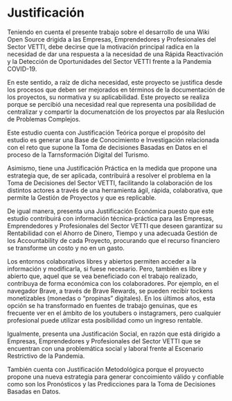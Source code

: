 # Justificación

Teniendo en cuenta el presente trabajo sobre el desarrollo de una Wiki Open Source drigida a las Empresas, Emprendedores y Profesionales del Sector VETTI, debe decirse que la motivación principal radica en la necesidad de dar una respuesta a la necesidad de una Rápida Reactivación y la Detección de Oportunidades del Sector VETTI frente a la Pandemia COVID-19.

En este sentido, a raíz de dicha necesidad, este proyecto se justifica desde los procesos que deben ser mejorados en términos de la documentación de los proyectos, su normativa y su aplicabilidad. Este proyecto se realiza porque se percibió una necesidad real que representa una posibilidad de centralizar y compartir la documenatción de los proyectos par ala Reslución de Problemas Complejos.

Este estudio cuenta con Justificación Teórica porque el propósito del estudio es generar una Base de Conocimiento
e Investigación relacionada con el reto que supone la Toma de decisiones Basadas en Datos en el proceso de la Tarnsformación Digital del Turismo.

Asimismo, tiene una Justificación Práctica en la medida que propone una estrategia que, de ser aplicada, contribuirá a resolver el problema en la Toma de Decisiones del Sector VETTI, facilitando la colaboración de
los distintos actores a través de una herramienta ágil, rápida, colaborativa,
que permite la Gestión de Proyectos y que es replicable.

De igual manera, presenta una Justificación Económica puesto que este estudio contribuirá con información técnica-práctica para 
las Empresas, Emprendedores y Profesionales
del Sector VETTI que deseen garantizar su Rentabilidad con el Ahorro de Dinero, Tiempo y una adecuada Gestión de los
Accountability de cada Proyecto, procurando que el recurso financiero se
transforme un costo y no en un gasto.

Los entornos colaborativos libres y abiertos permiten acceder a la información y
modificarla, si fuese necesario. Pero, también es libre y abierto que, aquel que
se vea beneficiado con el trabajo realizado, contribuya de forma económica con
los colaboradores. Por ejemplo, en el navegador Brave, a través de Brave
Rewards, se pueden recibir tockens monetizables (monedas o “propinas”
digitales). En los últimos años, esta opción se ha transformado en fuentes de
trabajo genuinas, que es frecuente ver en el ámbito de los youtubers o
instagramers, pero cualquier profesional puede utilizar esta posibilidad como un
ingreso rentable.

Igualmente, presenta una Justificación Social, en razón que está dirigido a
Empresas, Emprendedores y Profesionales del Sector VETTI que se encuentran con
una problemática social y laboral frente al Escenario Restrictivo de la
Pandemia.

También cuenta con Justificación Metodológica porque el proyuecto propone una nueva estrategia para generar concoimiento válido y confiable como son los Pronósticos y las Predicciones para la Toma de Decisiones Basadas en Datos.
